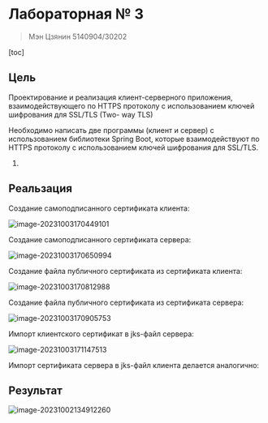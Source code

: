 

# Лабораторная № 3

> Мэн Цзянин 5140904/30202

[toc]

## Цель

Проектирование и реализация клиент-серверного приложения, взаимодействующего по HTTPS протоколу с использованием ключей шифрования для SSL/TLS (Two- way TLS)

Необходимо написать две программы (клиент и сервер) с использованием библиотеки Spring Boot, которые взаимодействуют по HTTPS протоколу с использованием ключей шифрования для SSL/TLS.

1. 

## Реальзация

Создание самоподписанного сертификата клиента:

![image-20231003170449101](doc/pic/image-20231003170449101.png)



Создание самоподписанного сертификата сервера:

![image-20231003170650994](doc/pic/image-20231003170650994.png)



Создание файла публичного сертификата из сертификата клиента:

![image-20231003170812988](doc/pic/image-20231003170812988-6342095.png)



Создание файла публичного сертификата из сертификата сервера:

![image-20231003170905753](doc/pic/image-20231003170905753.png)



Импорт клиентского сертификат в jks-файл сервера:

![image-20231003171147513](doc/pic/image-20231003171147513.png)



Импорт сертификата сервера в jks-файл клиента делается аналогично:





## Результат

![image-20231002134912260](doc/pic/image-20231002134912260.png)
